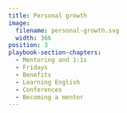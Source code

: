 ```yaml
---
title: Personal growth
image:
  filename: personal-growth.svg
  width: 366
position: 3
playbook-section-chapters:
  - Mentoring and 1:1s
  - Fridays
  - Benefits
  - Learning English
  - Conferences
  - Becoming a mentor
---
```

